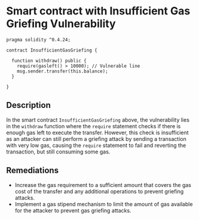 # Smart contract with Insufficient Gas Griefing Vulnerability

```solidity
pragma solidity ^0.4.24;

contract InsufficientGasGriefing {

  function withdraw() public {
    require(gasleft() > 10000); // Vulnerable line
    msg.sender.transfer(this.balance);
  }

}
```

## Description

In the smart contract `InsufficientGasGriefing` above, the vulnerability lies in the `withdraw` function where the `require` statement checks if there is enough gas left to execute the transfer. However, this check is insufficient as an attacker can still perform a griefing attack by sending a transaction with very low gas, causing the `require` statement to fail and reverting the transaction, but still consuming some gas.

## Remediations

- Increase the gas requirement to a sufficient amount that covers the gas cost of the transfer and any additional operations to prevent griefing attacks.
- Implement a gas stipend mechanism to limit the amount of gas available for the attacker to prevent gas griefing attacks.